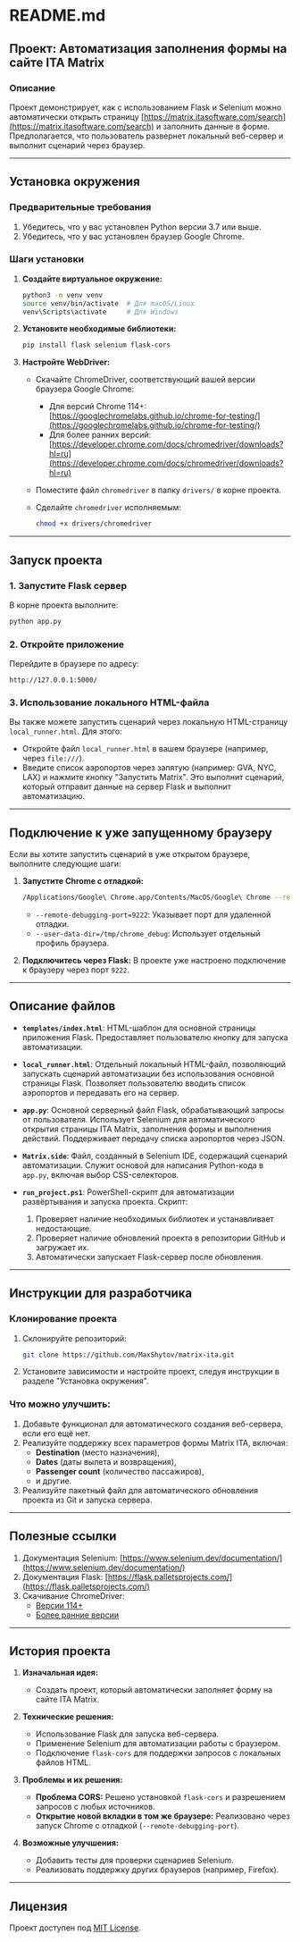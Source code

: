 # README.md

## Проект: Автоматизация заполнения формы на сайте ITA Matrix

### Описание

Проект демонстрирует, как с использованием Flask и Selenium можно автоматически открыть страницу [https://matrix.itasoftware.com/search](https://matrix.itasoftware.com/search) и заполнить данные в форме. Предполагается, что пользователь развернет локальный веб-сервер и выполнит сценарий через браузер.

---

## Установка окружения

### Предварительные требования

1. Убедитесь, что у вас установлен Python версии 3.7 или выше.
2. Убедитесь, что у вас установлен браузер Google Chrome.

### Шаги установки

1. **Создайте виртуальное окружение:**

   ```bash
   python3 -m venv venv
   source venv/bin/activate  # Для macOS/Linux
   venv\Scripts\activate     # Для Windows
   ```

2. **Установите необходимые библиотеки:**

   ```bash
   pip install flask selenium flask-cors
   ```

3. **Настройте WebDriver:**

   - Скачайте ChromeDriver, соответствующий вашей версии браузера Google Chrome:

     - Для версий Chrome 114+: [https://googlechromelabs.github.io/chrome-for-testing/](https://googlechromelabs.github.io/chrome-for-testing/)
     - Для более ранних версий: [https://developer.chrome.com/docs/chromedriver/downloads?hl=ru](https://developer.chrome.com/docs/chromedriver/downloads?hl=ru)

   - Поместите файл `chromedriver` в папку `drivers/` в корне проекта.

   - Сделайте `chromedriver` исполняемым:

     ```bash
     chmod +x drivers/chromedriver
     ```

---

## Запуск проекта

### 1. Запустите Flask сервер

В корне проекта выполните:

```bash
python app.py
```

### 2. Откройте приложение

Перейдите в браузере по адресу:

```
http://127.0.0.1:5000/
```

### 3. Использование локального HTML-файла

Вы также можете запустить сценарий через локальную HTML-страницу `local_runner.html`. Для этого:

- Откройте файл `local_runner.html` в вашем браузере (например, через `file:///`).
- Введите список аэропортов через запятую (например: GVA, NYC, LAX) и нажмите кнопку "Запустить Matrix". Это выполнит сценарий, который отправит данные на сервер Flask и выполнит автоматизацию.

---

## Подключение к уже запущенному браузеру

Если вы хотите запустить сценарий в уже открытом браузере, выполните следующие шаги:

1. **Запустите Chrome с отладкой:**

   ```bash
   /Applications/Google\ Chrome.app/Contents/MacOS/Google\ Chrome --remote-debugging-port=9222 --user-data-dir=/tmp/chrome_debug
   ```

   - `--remote-debugging-port=9222`: Указывает порт для удаленной отладки.
   - `--user-data-dir=/tmp/chrome_debug`: Использует отдельный профиль браузера.

2. **Подключитесь через Flask:**
   В проекте уже настроено подключение к браузеру через порт `9222`.

---

## Описание файлов

- **`templates/index.html`**:
  HTML-шаблон для основной страницы приложения Flask. Предоставляет пользователю кнопку для запуска автоматизации.

- **`local_runner.html`**:
  Отдельный локальный HTML-файл, позволяющий запускать сценарий автоматизации без использования основной страницы Flask. Позволяет пользователю вводить список аэропортов и передавать его на сервер.

- **`app.py`**:
  Основной серверный файл Flask, обрабатывающий запросы от пользователя. Использует Selenium для автоматического открытия страницы ITA Matrix, заполнения формы и выполнения действий. Поддерживает передачу списка аэропортов через JSON.

- **`Matrix.side`**:
  Файл, созданный в Selenium IDE, содержащий сценарий автоматизации. Служит основой для написания Python-кода в `app.py`, включая выбор CSS-селекторов.

- **`run_project.ps1`**:
  PowerShell-скрипт для автоматизации развёртывания и запуска проекта. Скрипт:
  1. Проверяет наличие необходимых библиотек и устанавливает недостающие.
  2. Проверяет наличие обновлений проекта в репозитории GitHub и загружает их.
  3. Автоматически запускает Flask-сервер после обновления.

---

## Инструкции для разработчика

### Клонирование проекта

1. Склонируйте репозиторий:

   ```bash
   git clone https://github.com/MaxShytov/matrix-ita.git
   ```

2. Установите зависимости и настройте проект, следуя инструкции в разделе "Установка окружения".

### Что можно улучшить:

1. Добавьте функционал для автоматического создания веб-сервера, если его ещё нет.
2. Реализуйте поддержку всех параметров формы Matrix ITA, включая:
   - **Destination** (место назначения),
   - **Dates** (даты вылета и возвращения),
   - **Passenger count** (количество пассажиров),
   - и другие.
3. Реализуйте пакетный файл для автоматического обновления проекта из Git и запуска сервера.

---

## Полезные ссылки

1. Документация Selenium: [https://www.selenium.dev/documentation/](https://www.selenium.dev/documentation/)
2. Документация Flask: [https://flask.palletsprojects.com/](https://flask.palletsprojects.com/)
3. Скачивание ChromeDriver:
   - [Версии 114+](https://googlechromelabs.github.io/chrome-for-testing/)
   - [Более ранние версии](https://developer.chrome.com/docs/chromedriver/downloads?hl=ru)

---

## История проекта

1. **Изначальная идея:**

   - Создать проект, который автоматически заполняет форму на сайте ITA Matrix.

2. **Технические решения:**

   - Использование Flask для запуска веб-сервера.
   - Применение Selenium для автоматизации работы с браузером.
   - Подключение `flask-cors` для поддержки запросов с локальных файлов HTML.

3. **Проблемы и их решения:**

   - **Проблема CORS:**
     Решено установкой `flask-cors` и разрешением запросов с любых источников.
   - **Открытие новой вкладки в том же браузере:**
     Реализовано через запуск Chrome с отладкой (`--remote-debugging-port`).

4. **Возможные улучшения:**

   - Добавить тесты для проверки сценариев Selenium.
   - Реализовать поддержку других браузеров (например, Firefox).

---

## Лицензия

Проект доступен под [MIT License](https://opensource.org/licenses/MIT).

